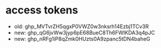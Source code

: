 
# access tokens

* old: 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
* new: 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 
* new: 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
